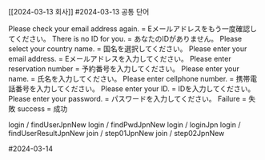 [[2024-03-13 회사]]
#2024-03-13 
공통 단어

Please check your email address again. = Eメールアドレスをもう一度確認してください。
There is no ID for you. = あなたのIDがありません。
Please select your country name. = 国名を選択してください。
Please enter your email address. = Eメールアドレスを入力してください。
Please enter reservation number = 予約番号を入力してください。
Please enter your name. = 氏名を入力してください。
Please enter cellphone number. = 携帯電話番号を入力してください。
Please enter your ID. = IDを入力してください。
Please enter your password. = パスワードを入力してください。
Failure = 失敗
success = 成功

login / findUserJpnNew
login / findPwdJpnNew
login / loginJpn
login / findUserResultJpnNew
join / step01JpnNew
join / step02JpnNew

#2024-03-14